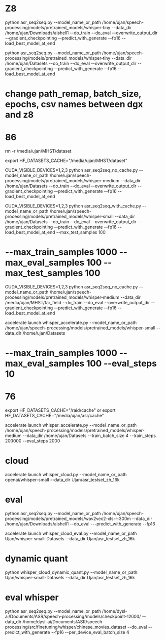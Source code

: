 # Z8

python asr_seq2seq.py --model_name_or_path /home/ujan/speech-processing/models/pretrained_models/whisper-tiny --data_dir /home/ujan/Downloads/aishell1 --do_train --do_eval --overwrite_output_dir --gradient_checkpointing --predict_with_generate --fp16 --load_best_model_at_end

python asr_seq2seq.py --model_name_or_path /home/ujan/speech-processing/models/pretrained_models/whisper-tiny --data_dir /home/ujan/Datasets --do_train --do_eval --overwrite_output_dir --gradient_checkpointing --predict_with_generate --fp16 --load_best_model_at_end

# change path_remap, batch_size, epochs, csv names between dgx and z8



# 86

rm -r /media/ujan/MHST/dataset

export HF_DATASETS_CACHE="/media/ujan/MHST/dataset"

CUDA_VISIBLE_DEVICES=1,2,3 python asr_seq2seq_no_cache.py --model_name_or_path /home/ujan/speech-processing/models/pretrained_models/whisper-medium  --data_dir /home/ujan/Datasets --do_train --do_eval --overwrite_output_dir --gradient_checkpointing --predict_with_generate --fp16 --load_best_model_at_end

CUDA_VISIBLE_DEVICES=1,2,3 python asr_seq2seq_with_cache.py --model_name_or_path /home/ujan/speech-processing/models/pretrained_models/whisper-small  --data_dir /home/ujan/Datasets --do_train --do_eval --overwrite_output_dir --gradient_checkpointing --predict_with_generate --fp16 --load_best_model_at_end --max_test_samples 100
# --max_train_samples 1000 --max_eval_samples 100 --max_test_samples 100 

CUDA_VISIBLE_DEVICES=1,2,3 python asr_seq2seq_no_cache.py --model_name_or_path /home/ujan/speech-processing/models/pretrained_models/whisper-medium  --data_dir /media/ujan/MHST/far_field --do_train --do_eval --overwrite_output_dir --gradient_checkpointing --predict_with_generate --fp16 --load_best_model_at_end

accelerate launch whisper_accelerate.py --model_name_or_path /home/ujan/speech-processing/models/pretrained_models/whisper-small  --data_dir /home/ujan/Datasets 
# --max_train_samples 1000 --max_eval_samples 100 --eval_steps 10

# 76
export HF_DATASETS_CACHE="/raid/cache"
or
export HF_DATASETS_CACHE="/media/ujan/asr/cache"

accelerate launch whisper_accelerate.py --model_name_or_path /home/ujan/speech-processing/models/pretrained_models/whisper-medium  --data_dir /home/ujan/Datasets --train_batch_size 4 --train_steps 200000 --eval_steps 2000


# cloud
accelerate launch whisper_cloud.py --model_name_or_path openai/whisper-small --data_dir Ujan/asr_testset_zh_16k




# eval

python asr_seq2seq.py --model_name_or_path /home/ujan/speech-processing/models/pretrained_models/wav2vec2-xls-r-300m --data_dir /home/ujan/Downloads/aishell1 --do_eval ---predict_with_generate --fp16

accelerate launch whisper_cloud_eval.py --model_name_or_path Ujan/whisper-small-Datasets  --data_dir Ujan/asr_testset_zh_16k 


# dynamic quant

python whisper_cloud_dynamic_quant.py --model_name_or_path Ujan/whisper-small-Datasets  --data_dir Ujan/asr_testset_zh_16k


# eval whisper
python asr_seq2seq.py --model_name_or_path /home/dysl-ai/Documents/ASR/speech-processing/models/checkpoint-12000/ --data_dir /home/dysl-ai/Documents/ASR/speech-processing/src/finetuning/whisper/chinese_movies_dataset --do_eval --predict_with_generate --fp16 --per_device_eval_batch_size 4
